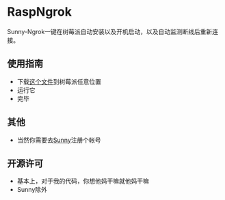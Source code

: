 # RaspNgrok
Sunny-Ngrok一键在树莓派自动安装以及开机启动，以及自动监测断线后重新连接。

## 使用指南
* 下载[这个文件](https://github.com/mattholy/RaspNgrok/blob/master/%E5%90%AF%E5%8A%A8%E6%96%87%E4%BB%B6/SunnyInitiate?raw=true)到树莓派任意位置
* 运行它
* 完毕

## 其他
* 当然你需要去[Sunny](https://www.ngrok.cc)注册个帐号

## 开源许可
* 基本上，对于我的代码，你想他妈干嘛就他妈干嘛
* Sunny除外
